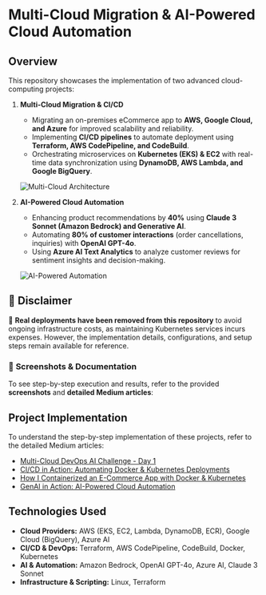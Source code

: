 # Multi-Cloud Migration & AI-Powered Cloud Automation

## Overview
This repository showcases the implementation of two advanced cloud-computing projects:

1. **Multi-Cloud Migration & CI/CD**
   - Migrating an on-premises eCommerce app to **AWS, Google Cloud, and Azure** for improved scalability and reliability.
   - Implementing **CI/CD pipelines** to automate deployment using **Terraform, AWS CodePipeline, and CodeBuild**.
   - Orchestrating microservices on **Kubernetes (EKS) & EC2** with real-time data synchronization using **DynamoDB, AWS Lambda, and Google BigQuery**.

   ![Multi-Cloud Architecture](path/to/multi-cloud-architecture.png)

2. **AI-Powered Cloud Automation**
   - Enhancing product recommendations by **40%** using **Claude 3 Sonnet (Amazon Bedrock) and Generative AI**.
   - Automating **80% of customer interactions** (order cancellations, inquiries) with **OpenAI GPT-4o**.
   - Using **Azure AI Text Analytics** to analyze customer reviews for sentiment insights and decision-making.

   ![AI-Powered Automation](path/to/ai-automation-diagram.png)

## 🛑 Disclaimer
🚨 **Real deployments have been removed from this repository** to avoid ongoing infrastructure costs, as maintaining Kubernetes services incurs expenses. However, the implementation details, configurations, and setup steps remain available for reference.
### 📸 **Screenshots & Documentation**
To see step-by-step execution and results, refer to the provided **screenshots** and **detailed Medium articles**:

## Project Implementation
To understand the step-by-step implementation of these projects, refer to the detailed Medium articles:

- [Multi-Cloud DevOps AI Challenge - Day 1](https://medium.com/@rokesh2897/multi-cloud-devops-ai-challenge-day-1-d6e62c0b5a19)
- [CI/CD in Action: Automating Docker & Kubernetes Deployments](https://medium.com/@rokesh2897/ci-cd-in-action-automating-docker-kubernetes-deployments-with-aws-multi-cloud-devops-ai-c40a2f36a432)
- [How I Containerized an E-Commerce App with Docker & Kubernetes ](https://medium.com/@rokesh2897/how-i-containerized-an-e-commerce-app-with-docker-kubernetes-multi-cloud-devops-ai-challenge-328c8e229487)
- [GenAI in Action: AI-Powered Cloud Automation](https://medium.com/@rokesh2897/genai-in-action-49ea4a2a1ea2)


## Technologies Used
- **Cloud Providers:** AWS (EKS, EC2, Lambda, DynamoDB, ECR), Google Cloud (BigQuery), Azure AI
- **CI/CD & DevOps:** Terraform, AWS CodePipeline, CodeBuild, Docker, Kubernetes
- **AI & Automation:** Amazon Bedrock, OpenAI GPT-4o, Azure AI, Claude 3 Sonnet
- **Infrastructure & Scripting:** Linux, Terraform


